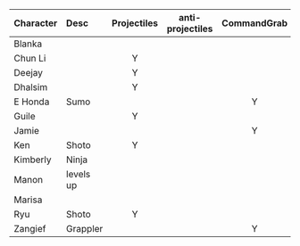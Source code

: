 | Character | Desc | Projectiles | anti-projectiles | CommandGrab |  Charge | Stock | Teleport |
| :--- | :-- | :-----------: | :--: | :--: | :--: | :--: | :--: |
| Blanka  ||  | | | Y | Y | |
| Chun Li  || Y | | | | | |
| Deejay  || Y | | |  |  | |
| Dhalsim || Y | | | | | Y |
| E Honda |Sumo|  | | Y | Y | | Y |
| Guile || Y | | | Y | | |
| Jamie || | | Y | | Y | |
| Ken |Shoto| Y | | | | | |
| Kimberly | Ninja|  | | | | Y | Y |
| Manon | levels up|  | | |Y |  |  |
| Marisa | |  | | | |  |  |
| Ryu |Shoto| Y | | | | | |
| Zangief |Grappler|  | | Y | | | |

